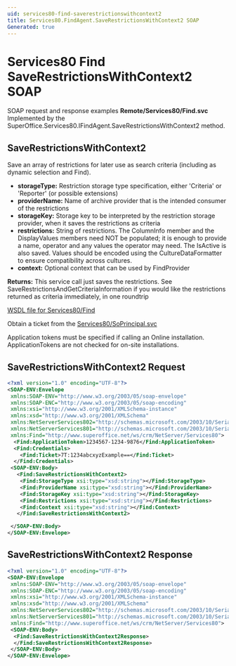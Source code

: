 ```yaml
---
uid: services80-find-saverestrictionswithcontext2
title: Services80.FindAgent.SaveRestrictionsWithContext2 SOAP
Generated: true
---
```


# Services80 Find SaveRestrictionsWithContext2 SOAP

SOAP request and response examples **Remote/Services80/Find.svc**
Implemented by the <see cref="M:SuperOffice.Services80.IFindAgent.SaveRestrictionsWithContext2">SuperOffice.Services80.IFindAgent.SaveRestrictionsWithContext2</see> method.

## SaveRestrictionsWithContext2

Save an array of restrictions for later use as search criteria (including as dynamic selection and Find).

* **storageType:** Restriction storage type specification, either 'Criteria' or 'Reporter' (or possible extensions)
* **providerName:** Name of archive provider that is the intended consumer of the restrictions
* **storageKey:** Storage key to be interpreted by the restriction storage provider, when it saves the restrictions as criteria
* **restrictions:** String of restrictions. The ColumnInfo member and the DisplayValues members need NOT be populated; it is enough to provide a name, operator and any values the operator may need. The IsActive is also saved. Values should be encoded using the CultureDataFormatter to ensure compatibility across cultures.
* **context:** Optional context that can be used by FindProvider

**Returns:** This service call just saves the restrictions. See SaveRestrictionsAndGetCriteriaInformation if you would like the restrictions returned as criteria immediately, in one roundtrip


[WSDL file for Services80/Find](../Services80-Find.md)

Obtain a ticket from the [Services80/SoPrincipal.svc](../SoPrincipal/SoPrincipal.md)

Application tokens must be specified if calling an Online installation. ApplicationTokens are not checked for on-site installations.

## SaveRestrictionsWithContext2 Request

```xml
<?xml version="1.0" encoding="UTF-8"?>
<SOAP-ENV:Envelope
 xmlns:SOAP-ENV="http://www.w3.org/2003/05/soap-envelope"
 xmlns:SOAP-ENC="http://www.w3.org/2003/05/soap-encoding"
 xmlns:xsi="http://www.w3.org/2001/XMLSchema-instance"
 xmlns:xsd="http://www.w3.org/2001/XMLSchema"
 xmlns:NetServerServices802="http://schemas.microsoft.com/2003/10/Serialization/Arrays"
 xmlns:NetServerServices801="http://schemas.microsoft.com/2003/10/Serialization/"
 xmlns:Find="http://www.superoffice.net/ws/crm/NetServer/Services80">
  <Find:ApplicationToken>1234567-1234-9876</Find:ApplicationToken>
  <Find:Credentials>
    <Find:Ticket>7T:1234abcxyzExample==</Find:Ticket>
  </Find:Credentials>
 <SOAP-ENV:Body>
   <Find:SaveRestrictionsWithContext2>
    <Find:StorageType xsi:type="xsd:string"></Find:StorageType>
    <Find:ProviderName xsi:type="xsd:string"></Find:ProviderName>
    <Find:StorageKey xsi:type="xsd:string"></Find:StorageKey>
    <Find:Restrictions xsi:type="xsd:string"></Find:Restrictions>
    <Find:Context xsi:type="xsd:string"></Find:Context>
   </Find:SaveRestrictionsWithContext2>

 </SOAP-ENV:Body>
</SOAP-ENV:Envelope>

```


## SaveRestrictionsWithContext2 Response

```xml
<?xml version="1.0" encoding="UTF-8"?>
<SOAP-ENV:Envelope
 xmlns:SOAP-ENV="http://www.w3.org/2003/05/soap-envelope"
 xmlns:SOAP-ENC="http://www.w3.org/2003/05/soap-encoding"
 xmlns:xsi="http://www.w3.org/2001/XMLSchema-instance"
 xmlns:xsd="http://www.w3.org/2001/XMLSchema"
 xmlns:NetServerServices802="http://schemas.microsoft.com/2003/10/Serialization/Arrays"
 xmlns:NetServerServices801="http://schemas.microsoft.com/2003/10/Serialization/"
 xmlns:Find="http://www.superoffice.net/ws/crm/NetServer/Services80">
 <SOAP-ENV:Body>
  <Find:SaveRestrictionsWithContext2Response>
  </Find:SaveRestrictionsWithContext2Response>
 </SOAP-ENV:Body>
</SOAP-ENV:Envelope>

```

